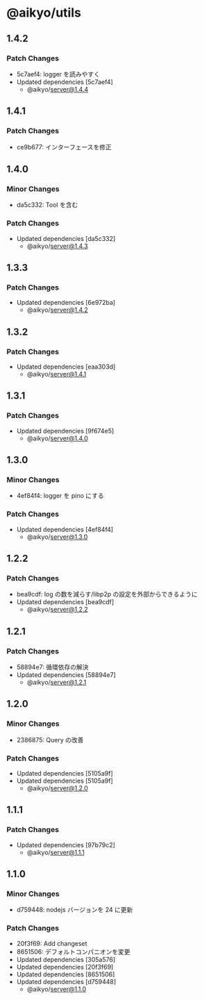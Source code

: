 # @aikyo/utils

## 1.4.2

### Patch Changes

- 5c7aef4: logger を読みやすく
- Updated dependencies [5c7aef4]
  - @aikyo/server@1.4.4

## 1.4.1

### Patch Changes

- ce9b677: インターフェースを修正

## 1.4.0

### Minor Changes

- da5c332: Tool を含む

### Patch Changes

- Updated dependencies [da5c332]
  - @aikyo/server@1.4.3

## 1.3.3

### Patch Changes

- Updated dependencies [6e972ba]
  - @aikyo/server@1.4.2

## 1.3.2

### Patch Changes

- Updated dependencies [eaa303d]
  - @aikyo/server@1.4.1

## 1.3.1

### Patch Changes

- Updated dependencies [9f674e5]
  - @aikyo/server@1.4.0

## 1.3.0

### Minor Changes

- 4ef84f4: logger を pino にする

### Patch Changes

- Updated dependencies [4ef84f4]
  - @aikyo/server@1.3.0

## 1.2.2

### Patch Changes

- bea9cdf: log の数を減らす/libp2p の設定を外部からできるように
- Updated dependencies [bea9cdf]
  - @aikyo/server@1.2.2

## 1.2.1

### Patch Changes

- 58894e7: 循環依存の解決
- Updated dependencies [58894e7]
  - @aikyo/server@1.2.1

## 1.2.0

### Minor Changes

- 2386875: Query の改善

### Patch Changes

- Updated dependencies [5105a9f]
- Updated dependencies [5105a9f]
  - @aikyo/server@1.2.0

## 1.1.1

### Patch Changes

- Updated dependencies [97b79c2]
  - @aikyo/server@1.1.1

## 1.1.0

### Minor Changes

- d759448: nodejs バージョンを 24 に更新

### Patch Changes

- 20f3f69: Add changeset
- 8651506: デフォルトコンパニオンを変更
- Updated dependencies [305a576]
- Updated dependencies [20f3f69]
- Updated dependencies [8651506]
- Updated dependencies [d759448]
  - @aikyo/server@1.1.0

